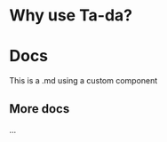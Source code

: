 # Why use Ta-da?


<script setup>
import Grid from './Grid.vue'
</script>


# Docs

This is a .md using a custom component

<Grid />

## More docs

...
